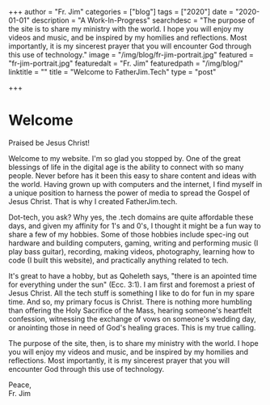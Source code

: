 +++
author = "Fr. Jim"
categories = ["blog"]
tags = ["2020"]
date = "2020-01-01"
description = "A Work-In-Progress"
searchdesc = "The purpose of the site is to share my ministry with the world. I hope you will enjoy my videos and music, and be inspired by my homilies and reflections. Most importantly, it is my sincerest prayer that you will encounter God through this use of technology."
image = "/img/blog/fr-jim-portrait.jpg"
featured = "fr-jim-portrait.jpg"
featuredalt = "Fr. Jim"
featuredpath = "/img/blog/"
linktitle = ""
title = "Welcome to FatherJim.Tech"
type = "post"

+++

# Welcome

Praised be Jesus Christ!

Welcome to my website. I'm so glad you stopped by. One of the great blessings of life in the digital age is the ability to connect with so many people. Never before has it been this easy to share content and ideas with the world. Having grown up with computers and the internet, I find myself in a unique position to harness the power of media to spread the Gospel of Jesus Christ. That is why I created FatherJim.tech.

Dot-tech, you ask? Why yes, the .tech domains are quite affordable these days, and given my affinity for 1's and 0's, I thought it might be a fun way to share a few of my hobbies. Some of those hobbies include spec-ing out hardware and building computers, gaming, writing and performing music (I play bass guitar), recording, making videos, photography, learning how to code (I built this website), and practically anything related to tech.

It's great to have a hobby, but as Qoheleth says, "there is an apointed time for everything under the sun" (Ecc. 3:1). I am first and foremost a priest of Jesus Christ. All the tech stuff is something I like to do for fun in my spare time. And so, my primary focus is Christ. There is nothing more humbling than offering the Holy Sacrifice of the Mass, hearing someone's heartfelt confession, witnessing the exchange of vows on someone's wedding day, or anointing those in need of God's healing graces. This is my true calling.

The purpose of the site, then, is to share my ministry with the world. I hope you will enjoy my videos and music, and be inspired by my homilies and reflections. Most importantly, it is my sincerest prayer that you will encounter God through this use of technology.

Peace,  
Fr. Jim